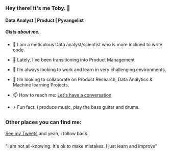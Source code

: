 ### Hey there! It's me Toby. 👋
#### Data Analyst | Product | Pyvangelist


##### Gists about me.

- 🔭 I am a meticulous Data analyst/scientist who is more inclined to write code. 

- 🌱 Lately, I've been transitioning into Product Management

- 👯 I’m always looking to work and learn in very challenging environments.

- 👯 I’m looking to collaborate on Product Research, Data Analytics & Machine learning Projects. 

- 📫 How to reach me: <a href="mailto:otuokeretobechukwu@outlook.com">Let's have a conversation</a>

- ⚡ Fun fact: I produce music, play the bass guitar and drums. 

### Other places you can find me:
[See my Tweets](https://twitter.com/toby_py) and yeah, i follow back.

###
"I am not all-knowing.
It's ok to make mistakes.
I just learn and improve"
